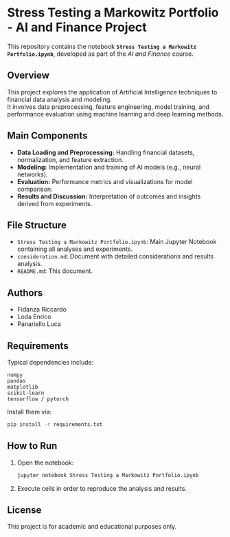 # Stress Testing a Markowitz Portfolio - AI and Finance Project

This repository contains the notebook **`Stress Testing a Markowitz Portfolio.ipynb`**, developed as part of the *AI and Finance* course.

## Overview
This project explores the application of Artificial Intelligence techniques to financial data analysis and modeling.  
It involves data preprocessing, feature engineering, model training, and performance evaluation using machine learning and deep learning methods.

## Main Components
- **Data Loading and Preprocessing:** Handling financial datasets, normalization, and feature extraction.  
- **Modeling:** Implementation and training of AI models (e.g., neural networks).  
- **Evaluation:** Performance metrics and visualizations for model comparison.  
- **Results and Discussion:** Interpretation of outcomes and insights derived from experiments.

## File Structure
- `Stress Testing a Markowitz Portfolio.ipynb`: Main Jupyter Notebook containing all analyses and experiments.
- `consideration.md`: Document with detailed considerations and results analysis.
- `README.md`: This document.

## Authors
- Fidanza Riccardo
- Loda Enrico
- Panariello Luca

## Requirements
Typical dependencies include:
```
numpy
pandas
matplotlib
scikit-learn
tensorflow / pytorch
```
Install them via:
```bash
pip install -r requirements.txt
```

## How to Run
1. Open the notebook:
   ```bash
   jupyter notebook Stress Testing a Markowitz Portfolio.ipynb
   ```
2. Execute cells in order to reproduce the analysis and results.

## License
This project is for academic and educational purposes only.
